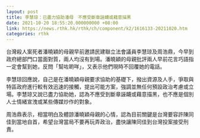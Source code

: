 ```yaml
---
layout: post
title: 李慧琼：已盡力協助潘母　不應受斷章誣衊或藉意描黑
date: 2021-10-20 18:55:20.000000000 +08:00
link: https://news.rthk.hk/rthk/ch/component/k2/1616133-20211020.htm
categories: rthk
---
```


台灣殺人案死者潘曉穎的母親早前邀請民建聯立法會議員李慧琼及周浩鼎，今早到政府總部門口當面對質，兩人均沒有到場。潘曉穎的母親批評兩人早前花言巧語指一定會幫到她，反問「幫咗啲咩」，又表示他們現時不回覆她的電話。

李慧琼回應說，自己是在潘曉穎母親要求協助的基礎下，撥出資源及人手，爭取與特區政府進行較有效迅速的接觸，提出可能方案，強調並無任何預設政治考慮或立場。李慧琼又說已盡力協助她，認為不應受到斷章誣衊或藉意描黑，也不應是個別人士情緒宣洩或某些傳媒炒作的對象。

周浩鼎表示，相當明白及體諒潘曉穎母親的心情，認為目前關鍵是台灣要容許陳同佳到當地自首，希望台灣當局不要再玩弄政治，盡快讓陳同佳到台灣投案接受刑責。
